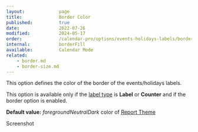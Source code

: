 ```yaml
---
layout:             page
title:              Border Color
published:          true
date:               2022-07-26
modified:           2024-05-17
order:              /calendar-pro/options/events-holidays-labels/border-color
internal:           borderFill
available:          Calendar Mode
related:
    - border.md
    - border-size.md
---
```

This option defines the color of the border of the events/holidays labels.

This option is available only if the [label type](type.md) is **Label** or **Counter** and if the border option is enabled.

**Default value:** *foregroundNeutralDark* color of [Report Theme](../../features/themes.md)

<todo>Screenshot</todo>